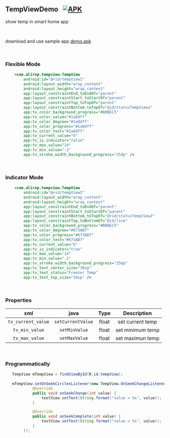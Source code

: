 ## TempViewDemo   &nbsp; [![APK](https://img.shields.io/badge/APK-Demo-brightgreen.svg)](https://github.com/alipapital/TempViewDemo/blob/master/app/tempView%20v1.apk)

show temp in smart home app

<br />

download and use sample app [demo.apk](https://github.com/alipapital/TempViewDemo/raw/master/app/tempView%20v1.apk)

<br />

### Flexible Mode
```xml
    <com.alirnp.tempview.TempView
        android:id="@+id/tempView1"
        android:layout_width="wrap_content"
        android:layout_height="wrap_content"
        app:layout_constraintEnd_toEndOf="parent"
        app:layout_constraintStart_toStartOf="parent"
        app:layout_constraintTop_toTopOf="parent"
        app:layout_constraintBottom_toTopOf="@id/statusTempView1"
        app:tv_color_background_progress="#B0BEC5"
        app:tv_color_value="#1a8dff"
        app:tv_color_degree="#1a8dff"
        app:tv_color_progress="#1a8dff"
        app:tv_color_text="#1a8dff"
        app:tv_current_value="6"
        app:tv_is_indicator="false"
        app:tv_max_value="14"
        app:tv_min_value="-2"
        app:tv_stroke_width_background_progress="25dp" />
```
<br />

### Indicator Mode
```xml 
    <com.alirnp.tempview.TempView
        android:id="@+id/tempView2"
        android:layout_width="wrap_content"
        android:layout_height="wrap_content"
        app:layout_constraintEnd_toEndOf="parent"
        app:layout_constraintStart_toStartOf="parent"
        app:layout_constraintBottom_toTopOf="@+id/statusTempView2"
        app:layout_constraintTop_toBottomOf="@id/line"
        app:tv_color_background_progress="#B0BEC5"
        app:tv_color_degree="#673AB7"
        app:tv_color_progress="#673AB7"
        app:tv_color_text="#673AB7"
        app:tv_current_value="6"
        app:tv_is_indicator="true"
        app:tv_max_value="14"
        app:tv_min_value="-2"
        app:tv_stroke_width_background_progress="25dp"
        app:tv_text_center_size="30sp"
        app:tv_text_status="Freezer Temp"
        app:tv_text_top_size="16sp" />

``` 
<br/>

### Properties

|xml|java|Type|Description|
|:---:|:---:|:---:|:---:|
|`tv_current_value`|`setCurrentValue`|float|set current temp|
|`tv_min_value`|`setMinValue`|float|set minimum temp|
|`tv_max_value`|`setMaxValue`|float|set maximun temp|

<br/> 

### Programmatically
```java
   TempView mTempView = findViewById(R.id.tempView);
   
   mTempView.setOnSeekCirclesListener(new TempView.OnSeekChangeListener() {
            @Override
            public void onSeekChange(int value) {
                textView.setText(String.format("value = %s", value));
            }

            @Override
            public void onSeekComplete(int value) {
                textView.setText(String.format("value = %s", value));
            }
        });
